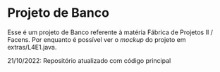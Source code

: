 # Projeto de Banco

Esse é um projeto de Banco referente à matéria Fábrica de Projetos II / Facens. Por enquanto é possível ver o _mockup_ do projeto em extras/L4E1.java. 

21/10/2022:
Repositório atualizado com código principal
